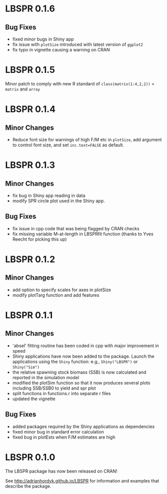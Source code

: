 # LBSPR 0.1.6 

## Bug Fixes
- fixed minor bugs in Shiny app
- fix issue with `plotSize` introduced with latest version of `ggplot2`
- fix typo in vignette causing a warning on CRAN

# LBSPR 0.1.5
Minor patch to comply with new R standard of `class(matrix(1:4,2,2))` = `matrix` and `array`

# LBSPR 0.1.4

## Minor Changes
- Reduce font size for warnings of high F/M etc in `plotSize`, add
argument to control font size, and set `inc.text=FALSE` as default.

# LBSPR 0.1.3 
## Minor Changes
- fix bug in Shiny app reading in data
- modify SPR circle plot used in the Shiny app.

## Bug Fixes

- fix issue in cpp code that was being flagged by CRAN checks
- fix missing variable M-at-length in LBSPRfit function (thanks to Yves Reecht for picking this up)

# LBSPR 0.1.2
## Minor Changes
- add option to specify scales for axes in plotSize
- modify plotTarg function and add features


# LBSPR 0.1.1

## Minor Changes
- 'absel' fitting routine has been coded in cpp with major improvement in speed
- Shiny applications have now been added to the package. Launch the applications using the `Shiny` function: e.g., `Shiny("LBSPR")` or `Shiny("Sim")`
- the relative spawning stock biomass (SSB) is now calculated and reported in the simulation model
- modified the plotSim function so that it now produces several plots including SSB/SSB0 to yield and spr plot 
- split functions in functions.r into separate r files
- updated the vignette

## Bug Fixes
- added packages required by the Shiny applications as dependencies
- fixed minor bug in standard error calculation
- fixed bug in plotEsts when F/M estimates are high

# LBSPR 0.1.0 
The LBSPR package has now been released on CRAN!

See http://adrianhordyk.github.io/LBSPR for information and examples that describe the package.

